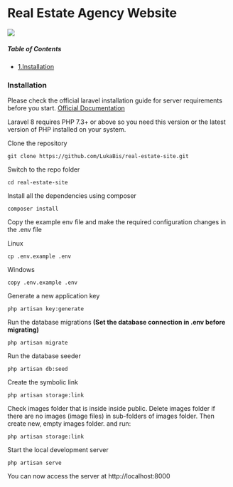 <h1>Real Estate Agency Website</h1>
<img src="https://img.shields.io/badge/License-MIT-blue.svg" />

##### Table of Contents  
- [1.Installation](#instalation)  

<a name="instalation"/>
<h3>Installation</h3>

<p>Please check the official laravel installation guide for server requirements before you start. <a href="https://laravel.com/docs/8.x/installation">Official Documentation</a></p>

<p>Laravel 8 requires PHP 7.3+ or above so you need this version or the latest version of PHP installed on your system.</p>

<p>Clone the repository</p>

```
git clone https://github.com/LukaBis/real-estate-site.git
```
<p>Switch to the repo folder</p>

```
cd real-estate-site
```

<p>Install all the dependencies using composer</p>

```
composer install
```

<p>Copy the example env file and make the required configuration changes in the .env file</p>

<p>Linux</p>

```
cp .env.example .env
```
<p>Windows</p>

```
copy .env.example .env
```

<p>Generate a new application key</p>

```
php artisan key:generate
```

<p>Run the database migrations <b>(Set the database connection in .env before migrating)</b></p>

```
php artisan migrate
```

<p>Run the database seeder</p>

```
php artisan db:seed
```

<p>Create the symbolic link</p>

```
php artisan storage:link
```

<p>Check images folder that is inside inside public. Delete images folder if there are no images (image files) in sub-folders of images folder. Then create new, empty images folder. and run:</p>

```
php artisan storage:link
```

<p>Start the local development server</p>

```
php artisan serve
```

<p>You can now access the server at http://localhost:8000</p>
